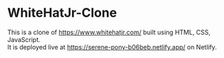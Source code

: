 # WhiteHatJr-Clone
This is a clone of https://www.whitehatjr.com/ built using HTML, CSS, JavaScript.<br>
It is deployed live at https://serene-pony-b06beb.netlify.app/ on Netlify.
